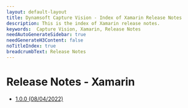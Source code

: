 ```yaml
---
layout: default-layout
title: Dynamsoft Capture Vision - Index of Xamarin Release Notes
description: This is the index of Xamarin release notes.
keywords:  Capture Vision, Xamarin, Release Notes
needAutoGenerateSidebar: true
needGenerateH3Content: false
noTitleIndex: true
breadcrumbText: Release Notes
---
```


# Release Notes - Xamarin

- [1.0.0 (08/04/2022)](xamarin-1.md#100-08042022)
